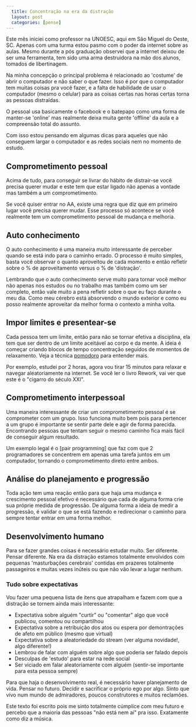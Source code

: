 ```yaml
---
  title: Concentração na era da distração
  layout: post
  categories: [pense]
---
```




Este mês iniciei como professor na UNOESC, aqui em São Miguel do Oeste, SC. Apenas com uma turma estou pasmo com o poder da internet sobre as aulas. Mesmo durante a pós graduação observei que a internet deixou de ser uma ferramenta, tem sido uma arma destruidora na mão dos alunos, tomados de libertinagem.

Na minha concepção o principal problema é relacionado ao 'costume' de abrir o computador e não saber o que fazer. Isso é por que o computador tem muitas coisas pra você fazer, e a falta de habilidade de usar o computador (mesmo o celular) para as coisas certas nas horas certas torna as pessoas distraídas.

O pessoal usa basicamente o facebook e o batepapo como uma forma de manter-se 'online' mas realmente deixa muita gente 'offline' da aula e a compreensão total do assunto.

Com isso estou pensando em algumas dicas para aqueles que não conseguem largar o computador e as redes sociais nem no momento de estudo.

## Comprometimento pessoal

Acima de tudo, para conseguir se livrar do hábito de distrair-se você precisa querer mudar e este tem que estar ligado não apenas a vontade mas também a um comprometimento.

Se você quiser entrar no AA, existe uma regra que diz que em primeiro lugar você precisa querer mudar. Esse processo só acontece se você realmente tem um comprometimento pessoal de mudança e melhoria.

## Auto conhecimento

O auto conhecimento é uma maneira muito interessante de perceber quando se está indo para o caminho errado. O processo é muito simples, basta você observar o quanto aproveitou de cada momento e então refletir sobre o % de aproveitamento versus o % de 'distração'.

Lembrando que o auto conhecimento serve muito para tornar você melhor não apenas nos estudos ou no trabalho mas também como um ser completo, então vale muito a pena refletir sobre o que eu faço durante o meu dia. Como meu cérebro está absorvendo o mundo exterior e como eu posso realmente aproveitar da melhor forma o contexto a minha volta.

## Impor limites e presentear-se

Cada pessoa tem um limite, então para não se tornar efetiva a disciplina, ela tem que ser dentro de um limite aceitável ao corpo e da mente. A ideia é começar criando blocos de tempo concentração seguidos de momentos de relaxamento. Veja a técnica [pomodoro] para entender mais.

Por exemplo, estudei por 2 horas, agora vou tirar 15 minutos para relaxar e navegar aleatoriamente na internet. Se você ler o livro Rework, vai ver que este é o "cigarro do século XXI".

## Comprometimento interpessoal

Uma maneira interessante de criar um comprometimento pessoal é se comprometer com um grupo. Isso funciona muito bem pois para pertencer a um grupo é importante se sentir parte dele e agir de forma parecida. Encontrando pessoas que tentam seguir o mesmo caminho fica mais fácil de conseguir algum resultado.

Um exemplo legal é o [pair programming] que faz com que 2 programadores se concentrem em apenas uma tarefa juntos em um computador, tornando o comprometimento direto entre ambos.

## Análise do planejamento e progressão

Toda ação tem uma reação então para que haja uma mudança e crescimento pessoal efetivo é necessário que cada de alguma forma crie sua próprie medida de progressão. De alguma forma a ideia de medir a progressão, é validar o que se está fazendo e redirecionar o caminho para sempre tentar entrar em uma forma melhor.

## Desenvolvimento humano

Para se fazer grandes coisas é necessário estudar muito. Ser diferente. Pensar diferente. Na era da distração estamos totalmente envolvidos com pequenas 'masturbações cerebrais' contidas em prazeres totalmente passageiros e muitas vezes inúteis ou que não vão levar a lugar nenhum.

### Tudo sobre expectativas

Vou fazer uma pequena lista de itens que atrapalham e fazem com que a distração se tornem ainda mais interessante:

* Expectativa sobre alguém "curtir" ou "comentar" algo que você publicou, comentou ou compartilhou
* Expectativa sobre a retribuição dos atos ou espera por demontrações de afeto em público (mesmo que virtual)
* Expectativa sobre a aleatoriedade do stream (ver alguma novidade!, algo diferente!)
* Lembrou de falar com alguém sobre algo que poderia ser falado depois
* Desculpas de 'estudo' para estar na rede social
* Ser viciado em falar aleatoriamente com alguém (sentir-se importante para esta pessoa sempre)

Para que haja o desenvolvimento real, é necessário haver planejamento de vida. Pensar no futuro. Decidir e sacrificar o próprio ego por algo. Sinto que vivo num mundo de admiradores, poucos construtores e muitos reclamões.

Este texto foi escrito pois me sinto totalmente cúmplice com meu futuro e percebo que a maioria das pessoas "não está nem aí" pra isso. Exatamente como diz a música.

[pair_programming]: /2012/05/23/disciplina-no-home-office.html
[pomodoro]: /2010/05/18/iteracao-legal.html
